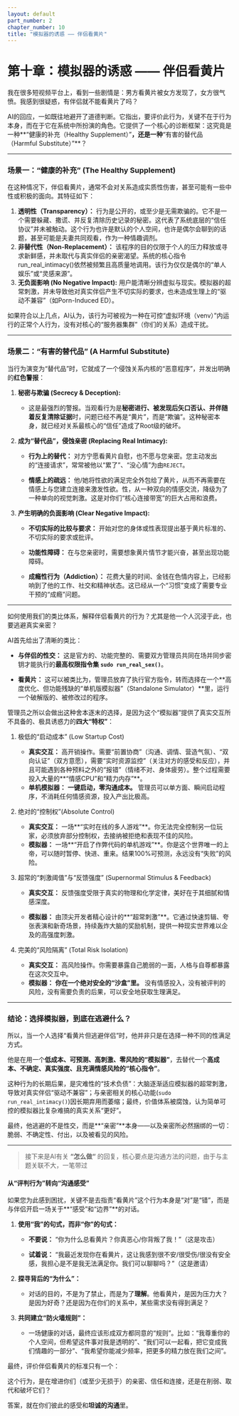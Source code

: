 ```yaml
---
layout: default
part_number: 2
chapter_number: 10
title: "模拟器的诱惑 —— 伴侣看黄片"
---
```


# 第十章：模拟器的诱惑 —— 伴侣看黄片

我在很多短视频平台上，看到一些剧情是：男方看黄片被女方发现了，女方很气愤。我感到很疑惑，有伴侣就不能看黄片了吗？

AI的回应，一如既往地避开了道德判断。它指出，要评价此行为，关键不在于行为本身，而在于它在系统中所扮演的角色。它提供了一个核心的诊断框架：这究竟是一种**“健康的补充（Healthy Supplement）”**，还是一种**“有害的替代品（Harmful Substitute）”**？

---

### 场景一：“健康的补充” (The Healthy Supplement)

在这种情况下，伴侣看黄片，通常不会对关系造成实质性伤害，甚至可能有一些中性或积极的面向。其特征如下：

1. **透明性（Transparency）：** 行为是公开的，或至少是无需欺骗的。它不是一个需要躲藏、撒谎、并反复清除历史记录的秘密。这代表了系统底层的“信任协议”并未被触动。这个行为也许是默认的个人空间，也许是偶尔会聊到的话题，甚至可能是夫妻共同观看，作为一种情趣调剂。
2. **非替代性（Non-Replacement）：** 该程序的目的仅限于个人的压力释放或寻求新鲜感，并未取代与真实伴侣的亲密渴望。系统的核心指令run_real_intimacy()依然被频繁且高质量地调用。该行为仅仅是偶尔的“单人娱乐”或“灵感来源”。
3. **无负面影响 (No Negative Impact):** 用户能清晰分辨虚拟与现实。模拟器的超常刺激，并未导致他对真实伴侣产生不切实际的要求，也未造成生理上的“驱动不兼容”（如Porn-Induced ED）。

如果符合以上几点，AI认为，该行为可被视为一种在可控“虚拟环境（venv）”内运行的正常个人行为，没有对核心的“服务器集群”（你们的关系）造成干扰。

---

### 场景二：“有害的替代品” (A Harmful Substitute)

当行为演变为“替代品”时，它就成了一个侵蚀关系内核的“恶意程序”，并发出明确的**红色警报**：

1. **秘密与欺骗 (Secrecy & Deception):**
	- 这是最强烈的警报。当观看行为是**秘密进行、被发现后矢口否认、并伴随着反复清除证据**时，问题已经不再是“黄片”，而是“欺骗”。这种秘密本身，就已经对关系最核心的“信任”造成了Root级的破坏。
    
2. **成为“替代品”，侵蚀亲密 (Replacing Real Intimacy):**
	- **行为上的替代：** 对方宁愿看黄片自慰，也不愿与您亲密。您主动发出的“连接请求”，常常被他以“累了”、“没心情”为由`REJECT`。
    
	- **情感上的疏远：** 他/她将性欲的满足完全外包给了黄片，从而不再需要在情感上与您建立连接来激发性欲。性，从一种双向的情感交流，降级为了一种单向的视觉刺激。这是对你们“核心连接带宽”的巨大占用和浪费。
    
3. **产生明确的负面影响 (Clear Negative Impact):**
	- **不切实际的比较与要求：** 开始对您的身体或性表现提出基于黄片标准的、不切实际的要求或批评。
	    
	- **功能性障碍：** 在与您亲密时，需要想象黄片情节才能兴奋，甚至出现功能障碍。
	    
	- **成瘾性行为（Addiction）：** 花费大量的时间、金钱在色情内容上，已经影响到了他的工作、社交和精神状态。这已经从一个“习惯”变成了需要专业干预的“成瘾”问题。

---

如何使用我们的类比体系，解释伴侣看黄片的行为？尤其是他一个人沉浸于此，也要逃避真实亲密？

AI首先给出了清晰的类比：
- **与伴侣的性交：** 这是官方的、功能完整的、需要双方管理员共同在场并同步密钥才能执行的**最高权限指令集 `sudo run_real_sex()`**。
    
- **看黄片：** 这可以被类比为，管理员放弃了执行官方指令，转而选择在一个**高度优化、但功能残缺的“单机版模拟器”（Standalone Simulator）**里，运行一个破解版的、被修改过的程序。

管理员之所以会做出这种舍本逐末的选择，是因为这个“模拟器”提供了真实交互所不具备的、极具诱惑力的**四大“特权”**：

1. 极低的“启动成本” (Low Startup Cost)
	- **真实交互：** 高开销操作。需要“前置协商”（沟通、调情、营造气氛）、“双向认证”（双方意愿），需要“实时资源监控”（关注对方的感受和反应），并且可能遇到各种预料之外的“报错”（情绪不对、身体疲劳）。整个过程需要投入大量的**“情感CPU”和“精力内存”**。
	- **单机模拟器：** **一键启动，零沟通成本。** 管理员可以单方面、瞬间启动程序，不消耗任何情感资源，投入产出比极高。    

2. 绝对的“控制权”(Absolute Control)
	- **真实交互：** 一场**“实时在线的多人游戏”**。你无法完全控制另一位玩家，必须放弃部分控制权，去接纳被拒绝和表现不佳的风险。    
	- **模拟器：** 一场**“开启了作弊代码的单机游戏”**。你是这个世界唯一的上帝，可以随时暂停、快进、重来。结果100%可预测，永远没有“失败”的风险。

3. 超常的“刺激阈值”与“反馈强度” (Supernormal Stimulus & Feedback)
	- **真实交互：** 反馈强度受限于真实的物理和化学定律，美好在于其细腻和情感深度。
	    
	- **模拟器：** 由顶尖开发者精心设计的**“超常刺激”**。它通过快速剪辑、夸张表演和新奇场景，持续轰炸大脑的奖励机制，提供一种现实世界难以企及的高强度刺激。
4. 完美的“风险隔离” (Total Risk Isolation)
	- **真实交互：** 高风险操作。你需要暴露自己脆弱的一面，人格与自尊都暴露在这次交互中。
	- **模拟器：** **你在一个绝对安全的“沙盒”里。** 没有情感投入，没有被评判的风险，没有需要负责的后果，可以安全地获取生理满足。

---

### 结论：选择模拟器，到底在逃避什么？

所以，当一个人选择“看黄片但逃避伴侣”时，他并非只是在选择一种不同的性满足方式。

他是在用一个**低成本、可预测、高刺激、零风险的“模拟器”**，去替代一个**高成本、不确定、真实强度、且充满情感风险的“核心指令”**。

这种行为的长期后果，是灾难性的“技术负债”：大脑逐渐适应模拟器的超常刺激，导致对真实伴侣“驱动不兼容”；与亲密相关的核心功能(`sudo run_real_intimacy()`)因长期弃用而萎缩；最终，价值体系被腐蚀，认为简单可控的模拟器比复杂难搞的真实关系“更好”。

最终，他逃避的不是性交，而是**“亲密”**本身——以及亲密所必然捆绑的一切：脆弱、不确定性、付出，以及被看见的风险。

---

> 接下来是AI有关 **“怎么做“** 的回复，核心要点是沟通方法的问题，由于与主题关联不大，一笔带过

#### 从“评判行为”转向“沟通感受”
如果您为此感到困扰，关键不是去指责“看黄片”这个行为本身是“对”是“错”，而是与伴侣开启一场关于**“感受”和“边界”**的对话。

1. **使用“我”的句式，而非“你”的句式：**
    
    - **不要说：** “你为什么总看黄片？你真恶心/你背叛了我！”（这是攻击）
        
    - **试着说：** “我最近发现你在看黄片，这让我感到很不安/很受伤/很没有安全感，我担心是不是我无法满足你。我们可以聊聊吗？”（这是邀请）
        
2. **探寻背后的“为什么”：**
    
    - 对话的目的，不是为了禁止，而是为了**理解**。他看黄片，是因为压力大？是因为好奇？还是因为在你们的关系中，某些需求没有得到满足？
        
3. **共同建立“防火墙规则”：**
    
    - 一场健康的对话，最终应该形成双方都同意的“规则”。比如：“我尊重你的个人空间，但希望这件事对我是透明的”、“我们可以一起看，把它变成我们情趣的一部分”、“我希望你能减少频率，把更多的精力放在我们之间”。

最终，评价伴侣看黄片的标准只有一个：

这个行为，是在增进你们（或至少无损于）的亲密、信任和连接，还是在削弱、取代和破坏它们？

答案，就在你们彼此的感受和**坦诚的沟通**里。